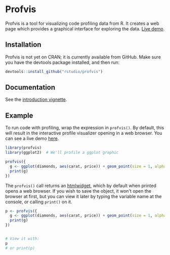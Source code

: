 Profvis
=======

Profvis is a tool for visualizing code profiling data from R. It creates a web page which provides a graphical interface for exploring the data. [Live demo](http://rpubs.com/wch/124655).


## Installation

Profvis is not yet on CRAN; it is currently available from GitHub. Make sure you have the devtools package installed, and then run:

```R
devtools::install_github("rstudio/profvis")
```

## Documentation

See the [introduction vignette](http://rpubs.com/wch/123888).

## Example

To run code with profiling, wrap the expression in `profvis()`. By default, this will result in the interactive profile visualizer opening in a web browser. You can see a live demo [here](http://rpubs.com/wch/124655).

```R
library(profvis)
library(ggplot2)  # We'll profile a ggplot graphic

profvis({
  g <- ggplot(diamonds, aes(carat, price)) + geom_point(size = 1, alpha = 0.2)
  print(g)
})
```


The `profvis()` call returns an [htmlwidget](http://www.htmlwidgets.org/), which by default when printed opens a web browser. If you wish to save the object, it won't open the browser at first, but you can view it later by typing the variable name at the console, or calling `print()` on it.

```R
p <- profvis({
  g <- ggplot(diamonds, aes(carat, price)) + geom_point(size = 1, alpha = 0.2)
  print(g)
})


# View it with:
p
# or print(p)
```
